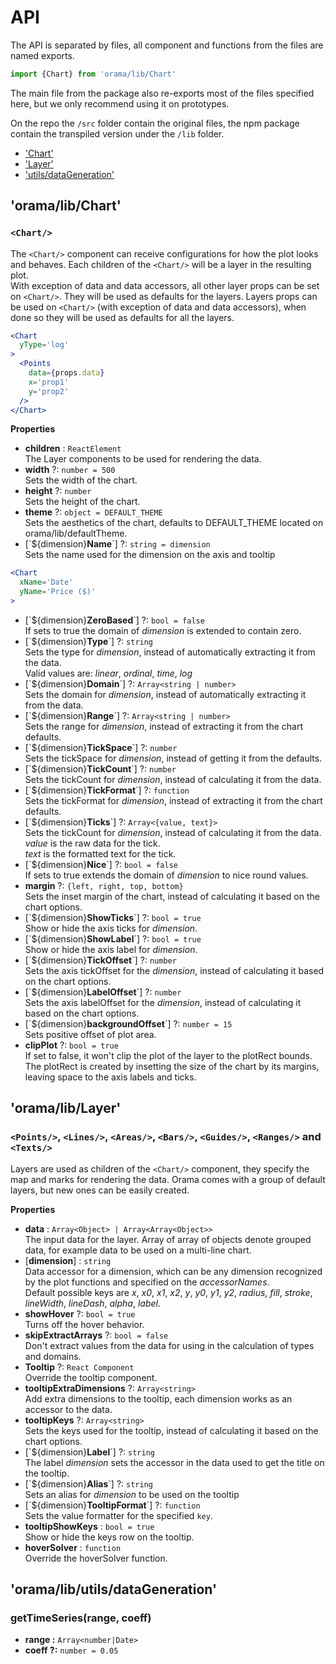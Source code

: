 
# API

The API is separated by files, all component and functions from the files are named exports.  

```jsx
import {Chart} from 'orama/lib/Chart'
```

The main file from the package also re-exports most of the files specified here, but we only recommend using it on prototypes.

On the repo the `/src` folder contain the original files, the npm package contain the transpiled version under the `/lib` folder.

- ['Chart'](#oramalibchart)
- ['Layer'](#oramaliblayer)
- ['utils/dataGeneration'](#oramalibutilsdatageneration)

## 'orama/lib/Chart'

### `<Chart/>`

The `<Chart/>` component can receive configurations for how the plot looks and behaves. Each children of the `<Chart/>` will be a layer in the resulting plot.  
With exception of data and data accessors, all other layer props can be set on `<Chart/>`. They will be used as defaults for the layers.
Layers props can be used on `<Chart/>` (with exception of data and data accessors), when done so they will be used as defaults for all the layers.

```jsx
<Chart
  yType='log'
>
  <Points
    data={props.data}
    x='prop1'
    y='prop2'
  />
</Chart>
```

**Properties**

- **children** : `ReactElement`  
The Layer components to be used for rendering the data.
- **width** ?: `number = 500`  
Sets the width of the chart.
- **height** ?: `number`  
Sets the height of the chart.
- **theme** ?: `object = DEFAULT_THEME`  
Sets the aesthetics of the chart, defaults to DEFAULT_THEME located on orama/lib/defaultTheme.
- [\`${dimension}**Name**\`] ?: `string = dimension`  
Sets the name used for the dimension on the axis and tooltip
```jsx
<Chart
  xName='Date'
  yName='Price ($)'
>
```
- [\`${dimension}**ZeroBased**\`] ?: `bool = false`  
If sets to true the domain of *dimension* is extended to contain zero.
- [\`${dimension}**Type**\`] ?: `string`  
Sets the type for *dimension*, instead of automatically extracting it from the data.  
Valid values are: *linear*, *ordinal*, *time*, *log*
- [\`${dimension}**Domain**\`] ?: `Array<string | number>`  
Sets the domain for *dimension*, instead of automatically extracting it from the data.
- [\`${dimension}**Range**\`] ?: `Array<string | number>`  
Sets the range for *dimension*, instead of extracting it from the chart defaults.
- [\`${dimension}**TickSpace**\`] ?: `number`  
Sets the tickSpace for *dimension*, instead of getting it from the defaults.  
- [\`${dimension}**TickCount**\`] ?: `number`  
Sets the tickCount for *dimension*, instead of calculating it from the data.
- [\`${dimension}**TickFormat**\`] ?: `function`  
Sets the tickFormat for *dimension*, instead of extracting it from the chart defaults.
- [\`${dimension}**Ticks**\`] ?: `Array<{value, text}>`  
Sets the tickCount for *dimension*, instead of calculating it from the data.  
*value* is the raw data for the tick.  
*text* is the formatted text for the tick.
- [\`${dimension}**Nice**\`] ?: `bool = false`  
If sets to true extends the domain of *dimension* to nice round values.  
- **margin** ?: `{left, right, top, bottom}`  
Sets the inset margin of the chart, instead of calculating it based on the chart options.
- [\`${dimension}**ShowTicks**\`] ?: `bool = true`  
Show or hide the axis ticks for *dimension*.  
- [\`${dimension}**ShowLabel**\`] ?: `bool = true`  
Show or hide the axis label for *dimension*.  
- [\`${dimension}**TickOffset**\`] ?: `number`  
Sets the axis tickOffset for the *dimension*, instead of calculating it based on the chart options.
- [\`${dimension}**LabelOffset**\`] ?: `number`  
Sets the axis labelOffset for the *dimension*, instead of calculating it based on the chart options.
- [\`${dimension}**backgroundOffset**\`] ?: `number = 15`  
Sets positive offset of plot area.  
- **clipPlot** ?: `bool = true`  
If set to false, it won't clip the plot of the layer to the plotRect bounds. The plotRect is created by insetting the size of the chart by its margins, leaving space to the axis labels and ticks.

## 'orama/lib/Layer'

### `<Points/>`, `<Lines/>`, `<Areas/>`, `<Bars/>`, `<Guides/>`, `<Ranges/>` and `<Texts/>`

Layers are used as children of the `<Chart/>` component, they specify the map and marks for rendering the data. Orama comes with a group of default layers, but new ones can be easily created.

**Properties**

- **data** : `Array<Object> | Array<Array<Object>>`  
The input data for the layer. Array of array of objects denote grouped data, for example data to be used on a multi-line chart.
- [**dimension**] : `string`  
Data accessor for a dimension, which can be any dimension recognized by the plot functions and specified on the *accessorNames*.  
Default possible keys are *x*, *x0*, *x1*, *x2*, *y*, *y0*, *y1*, *y2*, *radius*, *fill*, *stroke*, *lineWidth*, *lineDash*, *alpha*, *label*.
- **showHover** ?: `bool = true`  
Turns off the hover behavior.  
- **skipExtractArrays** ?: `bool = false`  
Don't extract values from the data for using in the calculation of types and domains.  
- **Tooltip** ?: `React Component`  
Override the tooltip component.
- **tooltipExtraDimensions** ?: `Array<string>`  
Add extra dimensions to the tooltip, each dimension works as an accessor to the data.
- **tooltipKeys** ?: `Array<string>`  
Sets the keys used for the tooltip, instead of calculating it based on the chart options.
- [\`${dimension}**Label**\`] ?: `string`  
The label *dimension* sets the accessor in the data used to get the title on the tooltip.
- [\`${dimension}**Alias**\`] ?: `string`  
Sets an alias for *dimension* to be used on the tooltip
- [\`${dimension}**TooltipFormat**\`] ?: `function`  
Sets the value formatter for the specified `key`.
- **tooltipShowKeys** : `bool = true`  
Show or hide the keys row on the tooltip.  
- **hoverSolver** : `function`  
Override the hoverSolver function.

## 'orama/lib/utils/dataGeneration'

### getTimeSeries(range, coeff)

- **range :** `Array<number|Date>`
- **coeff ?:** `number = 0.05`
